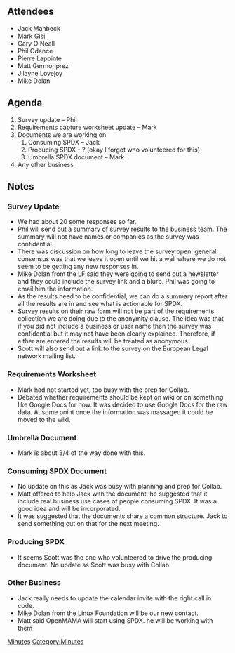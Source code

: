 ## Attendees

  - Jack Manbeck
  - Mark Gisi
  - Gary O'Neall
  - Phil Odence
  - Pierre Lapointe
  - Matt Germonprez
  - Jilayne Lovejoy
  - Mike Dolan

## Agenda

1.  Survey update – Phil
2.  Requirements capture worksheet update – Mark
3.  Documents we are working on
    1.  Consuming SPDX – Jack
    2.  Producing SPDX - ? (okay I forgot who volunteered for this)
    3.  Umbrella SPDX document – Mark
4.  Any other business

## Notes

### Survey Update

  - We had about 20 some responses so far.
  - Phil will send out a summary of survey results to the business team.
    The summary will not have names or companies as the survey was
    confidential.
  - There was discussion on how long to leave the survey open. general
    consensus was that we leave it open until we hit a wall where we do
    not seem to be getting any new responses in.
  - Mike Dolan from the LF said they were going to send out a newsletter
    and they could include the survey link and a blurb. Phil was going
    to email him the information.
  - As the results need to be confidential, we can do a summary report
    after all the results are in and see what is actionable for SPDX.
  - Survey results on their raw form will not be part of the
    requirements collection we are doing due to the anonymity clause.
    The idea was that if you did not include a business or user name
    then the survey was confidential but it may not have been clearly
    explained. Therefore, if either are entered the results will be
    treated as anonymous.
  - Scott will also send out a link to the survey on the European Legal
    network mailing list.

### Requirements Worksheet

  - Mark had not started yet, too busy with the prep for Collab.
  - Debated whether requirements should be kept on wiki or on something
    like Google Docs for now. It was decided to use Google Docs for the
    raw data. At some point once the information was massaged it could
    be moved to the wiki.

### Umbrella Document

  - Mark is about 3/4 of the way done with this.

### Consuming SPDX Document

  - No update on this as Jack was busy with planning and prep for
    Collab.
  - Matt offered to help Jack with the document. he suggested that it
    include real business use cases of people consuming SPDX. It was a
    good idea and will be incorporated.
  - It was suggested that the documents share a common structure. Jack
    to send something out on that for the next meeting.

### Producing SPDX

  - It seems Scott was the one who volunteered to drive the producing
    document. No update as Scott was busy with Collab.

### Other Business

  - Jack really needs to update the calendar invite with the right call
    in code.
  - Mike Dolan from the Linux Foundation will be our new contact.
  - Matt said OpenMAMA will start using SPDX. he will be working with
    them

[Minutes](Category:Business "wikilink")
[Category:Minutes](Category:Minutes "wikilink")
